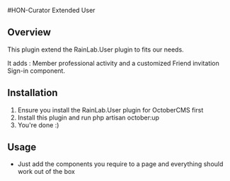 #HON-Curator Extended User

## Overview
This plugin extend the RainLab.User plugin to fits our needs.

It adds : Member professional activity and a customized Friend invitation Sign-in component.

## Installation
1. Ensure you install the RainLab.User plugin for OctoberCMS first
2. Install this plugin and run
        php artisan october:up
3. You're done :)

## Usage
* Just add the components you require to a page and everything should work out of the box